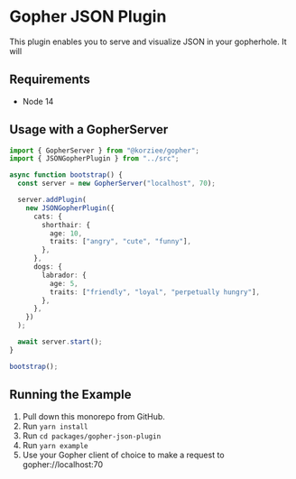 # Gopher JSON Plugin

This plugin enables you to serve and visualize JSON in your gopherhole. It will

## Requirements

- Node 14

## Usage with a GopherServer

```typescript
import { GopherServer } from "@korziee/gopher";
import { JSONGopherPlugin } from "../src";

async function bootstrap() {
  const server = new GopherServer("localhost", 70);

  server.addPlugin(
    new JSONGopherPlugin({
      cats: {
        shorthair: {
          age: 10,
          traits: ["angry", "cute", "funny"],
        },
      },
      dogs: {
        labrador: {
          age: 5,
          traits: ["friendly", "loyal", "perpetually hungry"],
        },
      },
    })
  );

  await server.start();
}

bootstrap();
```

## Running the Example

1. Pull down this monorepo from GitHub.
2. Run `yarn install`
3. Run `cd packages/gopher-json-plugin`
4. Run `yarn example`
5. Use your Gopher client of choice to make a request to gopher://localhost:70
